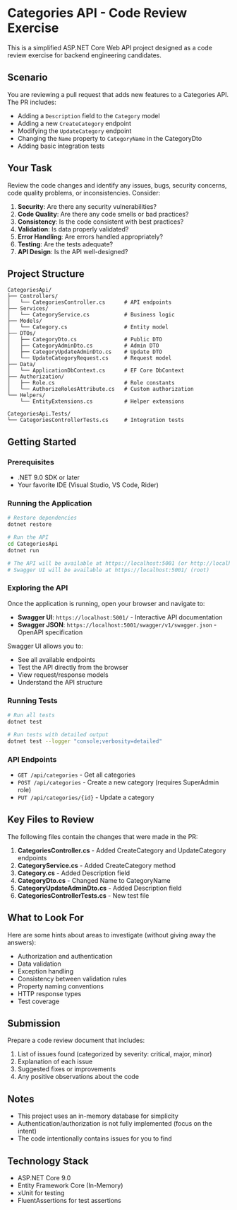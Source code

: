 # Categories API - Code Review Exercise

This is a simplified ASP.NET Core Web API project designed as a code review exercise for backend engineering candidates.

## Scenario

You are reviewing a pull request that adds new features to a Categories API. The PR includes:
- Adding a `Description` field to the `Category` model
- Adding a new `CreateCategory` endpoint
- Modifying the `UpdateCategory` endpoint
- Changing the `Name` property to `CategoryName` in the CategoryDto
- Adding basic integration tests

## Your Task

Review the code changes and identify any issues, bugs, security concerns, code quality problems, or inconsistencies. Consider:

1. **Security**: Are there any security vulnerabilities?
2. **Code Quality**: Are there any code smells or bad practices?
3. **Consistency**: Is the code consistent with best practices?
4. **Validation**: Is data properly validated?
5. **Error Handling**: Are errors handled appropriately?
6. **Testing**: Are the tests adequate?
7. **API Design**: Is the API well-designed?

## Project Structure

```
CategoriesApi/
├── Controllers/
│   └── CategoriesController.cs      # API endpoints
├── Services/
│   └── CategoryService.cs           # Business logic
├── Models/
│   └── Category.cs                  # Entity model
├── DTOs/
│   ├── CategoryDto.cs               # Public DTO
│   ├── CategoryAdminDto.cs          # Admin DTO
│   ├── CategoryUpdateAdminDto.cs    # Update DTO
│   └── UpdateCategoryRequest.cs     # Request model
├── Data/
│   └── ApplicationDbContext.cs      # EF Core DbContext
├── Authorization/
│   ├── Role.cs                      # Role constants
│   └── AuthorizeRolesAttribute.cs   # Custom authorization
└── Helpers/
    └── EntityExtensions.cs          # Helper extensions

CategoriesApi.Tests/
└── CategoriesControllerTests.cs     # Integration tests
```

## Getting Started

### Prerequisites

- .NET 9.0 SDK or later
- Your favorite IDE (Visual Studio, VS Code, Rider)

### Running the Application

```bash
# Restore dependencies
dotnet restore

# Run the API
cd CategoriesApi
dotnet run

# The API will be available at https://localhost:5001 (or http://localhost:5000)
# Swagger UI will be available at https://localhost:5001/ (root)
```

### Exploring the API

Once the application is running, open your browser and navigate to:
- **Swagger UI**: `https://localhost:5001/` - Interactive API documentation
- **Swagger JSON**: `https://localhost:5001/swagger/v1/swagger.json` - OpenAPI specification

Swagger UI allows you to:
- See all available endpoints
- Test the API directly from the browser
- View request/response models
- Understand the API structure

### Running Tests

```bash
# Run all tests
dotnet test

# Run tests with detailed output
dotnet test --logger "console;verbosity=detailed"
```

### API Endpoints

- `GET /api/categories` - Get all categories
- `POST /api/categories` - Create a new category (requires SuperAdmin role)
- `PUT /api/categories/{id}` - Update a category

## Key Files to Review

The following files contain the changes that were made in the PR:

1. **CategoriesController.cs** - Added CreateCategory and UpdateCategory endpoints
2. **CategoryService.cs** - Added CreateCategory method
3. **Category.cs** - Added Description field
4. **CategoryDto.cs** - Changed Name to CategoryName
5. **CategoryUpdateAdminDto.cs** - Added Description field
6. **CategoriesControllerTests.cs** - New test file

## What to Look For

Here are some hints about areas to investigate (without giving away the answers):

- Authorization and authentication
- Data validation
- Exception handling
- Consistency between validation rules
- Property naming conventions
- HTTP response types
- Test coverage

## Submission

Prepare a code review document that includes:

1. List of issues found (categorized by severity: critical, major, minor)
2. Explanation of each issue
3. Suggested fixes or improvements
4. Any positive observations about the code

## Notes

- This project uses an in-memory database for simplicity
- Authentication/authorization is not fully implemented (focus on the intent)
- The code intentionally contains issues for you to find

## Technology Stack

- ASP.NET Core 9.0
- Entity Framework Core (In-Memory)
- xUnit for testing
- FluentAssertions for test assertions

